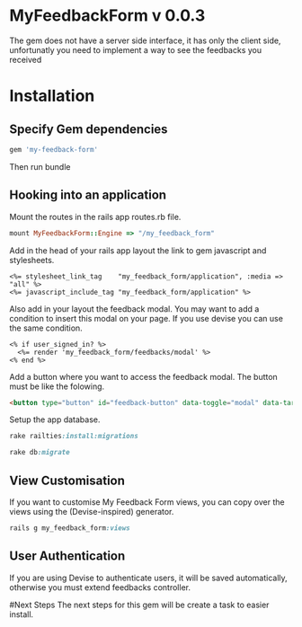# MyFeedbackForm v 0.0.3

The gem does not have a server side interface, it has only the client side, unfortunatly you need to implement a way to see the feedbacks you received

# Installation

## Specify Gem dependencies

```ruby
gem 'my-feedback-form'
```

Then run bundle

## Hooking into an application
Mount the routes in the rails app routes.rb file.

```ruby
mount MyFeedbackForm::Engine => "/my_feedback_form"
```

Add in the head of your rails app layout the link to gem javascript and stylesheets.

```erb
<%= stylesheet_link_tag    "my_feedback_form/application", :media => "all" %>
<%= javascript_include_tag "my_feedback_form/application" %>
```

Also add in your layout the feedback modal. You may want to add a condition to insert this modal on your page. If you use devise you can use the same condition.

```erb
<% if user_signed_in? %>
  <%= render 'my_feedback_form/feedbacks/modal' %>
<% end %>
```

Add a button where you want to access the feedback modal. The button must be like the folowing.

```html
<button type="button" id="feedback-button" data-toggle="modal" data-target="#my-feedback-form-modal">Feedback</button>
```

Setup the app database.

```ruby
rake railties:install:migrations

rake db:migrate
```

## View Customisation

If you want to customise My Feedback Form views, you can copy over the views using the (Devise-inspired) generator.

```ruby
rails g my_feedback_form:views
```

## User Authentication

If you are using Devise to authenticate users, it will be saved automatically, otherwise you must extend feedbacks controller.

#Next Steps
The next steps for this gem will be create a task to easier install.


